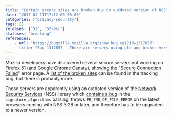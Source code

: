 ```yaml
---
title: "Certain secure sites are broken due to outdated version of NSS"
date: "2017-01-11T17:12:00-05:00"
categories: ["privacy-security"]
tags: []
releases: ["51", "52-esr"]
statuses: "breaking"
references:
    - url: "https://bugzilla.mozilla.org/show_bug.cgi?id=1317857"
      title: "Bug 1317857 - There are servers using old and broken versions of NSS"
---
```

Mozilla developers have discovered several secure servers not working on Firefox 51 (and Google Chrome Canary), showing the "[Secure Connection Failed](https://support.mozilla.org/kb/secure-connection-failed-error-message)" error page. A [list of the broken sites](https://bug1317857.bmoattachments.org/attachment.cgi?id=8811077) can be found in the tracking bug, but there is probably more.

Those servers are apparently using an outdated version of the [Network Security Services](https://developer.mozilla.org/docs/Mozilla/Projects/NSS) (NSS) library which [contains a bug](https://bugzilla.mozilla.org/show_bug.cgi?id=1317857#c13) in the `signature_algorithms` parsing, throws `PR_END_OF_FILE_ERROR` on the latest browsers coming with NSS 3.28 or later, and therefore has to be upgraded to a newer version.
